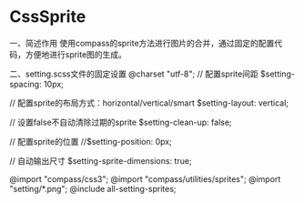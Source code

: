 # CssSprite
一、简述作用
使用compass的sprite方法进行图片的合并，通过固定的配置代码，方便地进行sprite图的生成。

二、setting.scss文件的固定设置
@charset "utf-8";
// 配置sprite间距
$setting-spacing: 10px;

// 配置sprite的布局方式：horizontal/vertical/smart
$setting-layout: vertical;

// 设置false不自动清除过期的sprite
$setting-clean-up: false;

// 配置sprite的位置
//$setting-position: 0px;

// 自动输出尺寸
$setting-sprite-dimensions: true;

@import "compass/css3";
@import "compass/utilities/sprites";
@import "setting/*.png";
@include all-setting-sprites;
